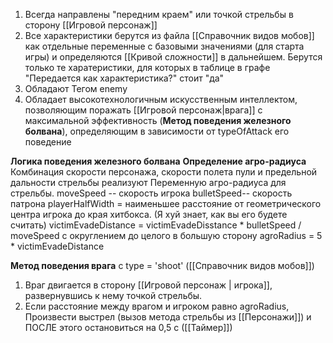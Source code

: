 1. Всегда направлены "передним краем" или точкой стрельбы в сторону [[Игровой персонаж]]
2. Все характеристики берутся из файла [[Справочник видов мобов]] как отдельные переменные с базовыми значениями (для старта игры) и определяются [[Кривой сложности]] в дальнейшем. Берутся только те харатеристики, для которых в таблице в графе "Передается как характеристика?" стоит "да"
3. Обладают Тегом enemy
4. Обладает высокотехнологичным искусственным интеллектом, позволяющим поражать [[Игровой персонаж|врага]] с максимальной эффективность (**Метод поведения железного болвана**), определяющим в зависимости от typeOfAttack его поведение

**Логика поведения железного болвана**
**Определение агро-радиуса**
Комбинация скорости персонажа, скорости полета пули и предельной дальности стрельбы реализуют Переменную агро-радиуса для стрельбы.
moveSpeed -- скорость игрока
bulletSpeed-- скорость патрона
playerHalfWidth = наименьшее расстояние от геометрического центра игрока до края хитбокса. (Я хуй знает, как вы его будете считать)
victimEvadeDistance = victimEvadeDisstance * bulletSpeed / moveSpeed с округлением до целого в большую сторону
agroRadius = 5 * victimEvadeDistance

**Метод поведения врага** 
с type = 'shoot' ([[Справочник видов мобов]])
1. Враг двигается в сторону [[Игровой персонаж | игрока]], развернувшись к нему точкой стрельбы. 
2. Если расстояние между врагом и игроком равно agroRadius, Произвести выстрел (вызов метода стрельбы из [[Персонажи]]) и ПОСЛЕ этого остановиться на 0,5 с ([[Таймер]])
